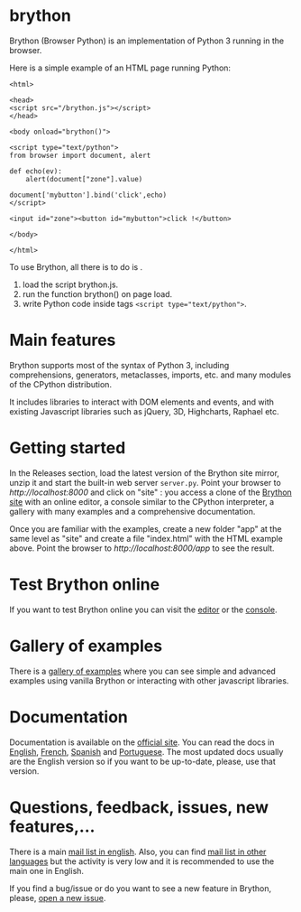 brython
=======

Brython (Browser Python) is an implementation of Python 3 running in the browser.

Here is a simple example of an HTML page running Python:

    <html>
    
    <head>
    <script src="/brython.js"></script>
    </head>
    
    <body onload="brython()">
    
    <script type="text/python">
    from browser import document, alert
    
    def echo(ev):
        alert(document["zone"].value)
    
    document['mybutton'].bind('click',echo)
    </script>
    
    <input id="zone"><button id="mybutton">click !</button>
    
    </body>
    
    </html>

To use Brython, all there is to do is .

1. load the script brython.js.
2. run the function brython() on page load.
3. write Python code inside tags `<script type="text/python">`.

Main features
=============
Brython supports most of the syntax of Python 3, including comprehensions, generators, metaclasses, imports, etc. and many modules of the CPython distribution.

It includes libraries to interact with DOM elements and events, and with existing Javascript libraries such as jQuery, 3D, Highcharts, Raphael etc.

Getting started
===============
In the Releases section, load the latest version of the Brython site mirror, unzip it and start the built-in web server `server.py`. Point your browser to _http://localhost:8000_ and click on "site" : you access a clone of the [Brython site](http://brython.info) with an online editor, a console similar to the CPython interpreter, a gallery with many examples and a comprehensive documentation.

Once you are familiar with the examples, create a new folder "app" at the same level as "site" and create a file "index.html" with the HTML example above. Point the browser to _http://localhost:8000/app_ to see the result.

Test Brython online
===================
If you want to test Brython online you can visit the [editor](http://brython.info/tests/editor.html) or the [console](http://brython.info/tests/console.html).

Gallery of examples
===================
There is a [gallery of examples](http://brython.info/gallery/gallery_en.html) where you can see simple and advanced examples using vanilla Brython or interacting with other javascript libraries.

Documentation
=============
Documentation is available on the [official site](http://www.brython.info). You can read the docs in [English](http://brython.info/doc/en/index.html), [French](http://brython.info/doc/fr/index.html), [Spanish](http://brython.info/doc/es/index.html) and [Portuguese](http://brython.info/doc/pt/index.html). The most updated docs usually are the English version so if you want to be up-to-date, please, use that version.

Questions, feedback, issues, new features,...
=============================================
There is a main [mail list in english](https://groups.google.com/forum/?fromgroups=#!forum/brython). Also, you can find [mail list in other languages](http://brython.info/groups.html) but the activity is very low and it is recommended to use the main one in English. 

If you find a bug/issue or do you want to see a new feature in Brython, please, [open a new issue](https://github.com/brython-dev/brython/issues).

